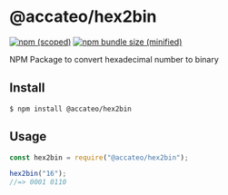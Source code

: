 # @accateo/hex2bin

[![npm (scoped)](https://img.shields.io/npm/v/@accateo/tiny.svg)](https://www.npmjs.com/package/@accateo/hex2bin)
[![npm bundle size (minified)](https://img.shields.io/bundlephobia/min/@accateo/tiny.svg)](https://www.npmjs.com/package/@accateo/hex2bin)

NPM Package to convert hexadecimal number to binary

## Install

```
$ npm install @accateo/hex2bin
```

## Usage

```js
const hex2bin = require("@accateo/hex2bin");

hex2bin("16");
//=> 0001 0110
 
